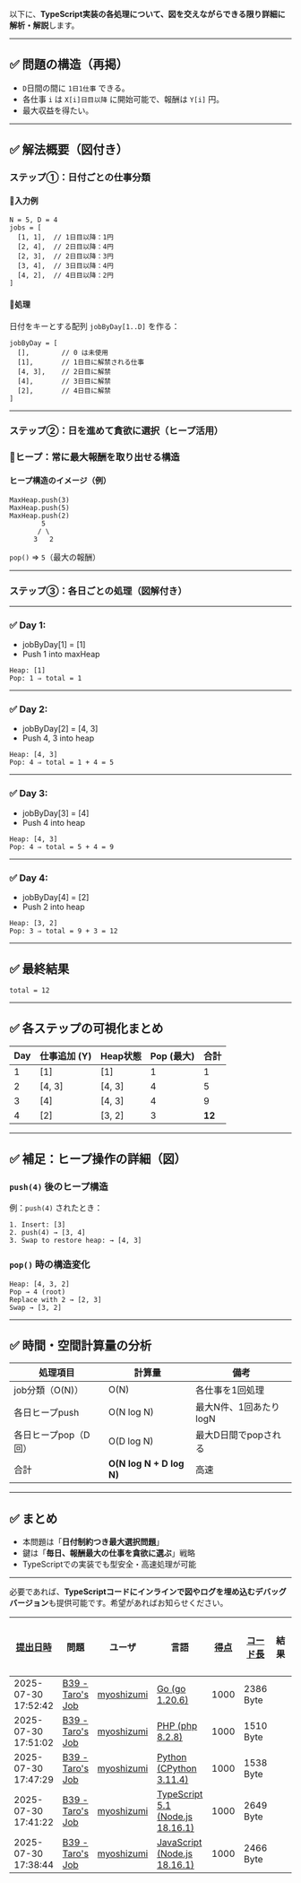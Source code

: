 以下に、**TypeScript実装の各処理について、図を交えながらできる限り詳細に解析・解説**します。

---

## ✅ 問題の構造（再掲）

- `D`日間の間に `1日1仕事` できる。
- 各仕事 `i` は `X[i]日目以降` に開始可能で、報酬は `Y[i]` 円。
- 最大収益を得たい。

---

## ✅ 解法概要（図付き）

### ステップ①：日付ごとの仕事分類

#### 🔹入力例

```
N = 5, D = 4
jobs = [
  [1, 1],  // 1日目以降：1円
  [2, 4],  // 2日目以降：4円
  [2, 3],  // 2日目以降：3円
  [3, 4],  // 3日目以降：4円
  [4, 2],  // 4日目以降：2円
]
```

#### 🔸処理

日付をキーとする配列 `jobByDay[1..D]` を作る：

```
jobByDay = [
  [],        // 0 は未使用
  [1],       // 1日目に解禁される仕事
  [4, 3],    // 2日目に解禁
  [4],       // 3日目に解禁
  [2],       // 4日目に解禁
]
```

---

### ステップ②：日を進めて貪欲に選択（ヒープ活用）

### 🔸ヒープ：常に最大報酬を取り出せる構造

#### ヒープ構造のイメージ（例）

```
MaxHeap.push(3)
MaxHeap.push(5)
MaxHeap.push(2)
        5
       / \
      3   2
```

`pop()` ⇒ `5`（最大の報酬）

---

### ステップ③：各日ごとの処理（図解付き）

---

### ✅ Day 1:

- jobByDay\[1] = \[1]
- Push 1 into maxHeap

```
Heap: [1]
Pop: 1 ⇒ total = 1
```

---

### ✅ Day 2:

- jobByDay\[2] = \[4, 3]
- Push 4, 3 into heap

```
Heap: [4, 3]
Pop: 4 ⇒ total = 1 + 4 = 5
```

---

### ✅ Day 3:

- jobByDay\[3] = \[4]
- Push 4 into heap

```
Heap: [4, 3]
Pop: 4 ⇒ total = 5 + 4 = 9
```

---

### ✅ Day 4:

- jobByDay\[4] = \[2]
- Push 2 into heap

```
Heap: [3, 2]
Pop: 3 ⇒ total = 9 + 3 = 12
```

---

## ✅ 最終結果

```
total = 12
```

---

## ✅ 各ステップの可視化まとめ

| Day | 仕事追加 (Y) | Heap状態 | Pop (最大) | 合計   |
| --- | ------------ | -------- | ---------- | ------ |
| 1   | \[1]         | \[1]     | 1          | 1      |
| 2   | \[4, 3]      | \[4, 3]  | 4          | 5      |
| 3   | \[4]         | \[4, 3]  | 4          | 9      |
| 4   | \[2]         | \[3, 2]  | 3          | **12** |

---

## ✅ 補足：ヒープ操作の詳細（図）

### `push(4)` 後のヒープ構造

例：`push(4)` されたとき：

```text
1. Insert: [3]
2. push(4) → [3, 4]
3. Swap to restore heap: → [4, 3]
```

### `pop()` 時の構造変化

```text
Heap: [4, 3, 2]
Pop → 4 (root)
Replace with 2 → [2, 3]
Swap → [3, 2]
```

---

## ✅ 時間・空間計算量の分析

| 処理項目             | 計算量                   | 備考                   |
| -------------------- | ------------------------ | ---------------------- |
| job分類（O(N)）      | O(N)                     | 各仕事を1回処理        |
| 各日ヒープpush       | O(N log N)               | 最大N件、1回あたりlogN |
| 各日ヒープpop（D回） | O(D log N)               | 最大D日間でpopされる   |
| 合計                 | **O(N log N + D log N)** | 高速                   |

---

## ✅ まとめ

- 本問題は「**日付制約つき最大選択問題**」
- 鍵は「**毎日、報酬最大の仕事を貪欲に選ぶ**」戦略
- TypeScriptでの実装でも型安全・高速処理が可能

---

必要であれば、**TypeScriptコードにインラインで図やログを埋め込むデバッグバージョン**も提供可能です。希望があればお知らせください。

| [提出日時](https://atcoder.jp/contests/tessoku-book/submissions/me?desc=true&orderBy=created) | 問題                                                                               | ユーザ                                            | 言語                                                                                                        | [得点](https://atcoder.jp/contests/tessoku-book/submissions/me?desc=true&orderBy=score) | [コード長](https://atcoder.jp/contests/tessoku-book/submissions/me?orderBy=source_length) | 結果 | [実行時間](https://atcoder.jp/contests/tessoku-book/submissions/me?orderBy=time_consumption) | [メモリ](https://atcoder.jp/contests/tessoku-book/submissions/me?orderBy=memory_consumption) |                                                                       |
| --------------------------------------------------------------------------------------------- | ---------------------------------------------------------------------------------- | ------------------------------------------------- | ----------------------------------------------------------------------------------------------------------- | --------------------------------------------------------------------------------------- | ----------------------------------------------------------------------------------------- | ---- | -------------------------------------------------------------------------------------------- | -------------------------------------------------------------------------------------------- | --------------------------------------------------------------------- |
| 2025-07-30 17:52:42                                                                           | [B39 - Taro's Job](https://atcoder.jp/contests/tessoku-book/tasks/tessoku_book_dl) | [myoshizumi](https://atcoder.jp/users/myoshizumi) | [Go (go 1.20.6)](https://atcoder.jp/contests/tessoku-book/submissions/me?f.Language=5002)                   | 1000                                                                                    | 2386 Byte                                                                                 |      | 39 ms                                                                                        | 12456 KiB                                                                                    | [詳細](https://atcoder.jp/contests/tessoku-book/submissions/68048306) |
| 2025-07-30 17:51:02                                                                           | [B39 - Taro's Job](https://atcoder.jp/contests/tessoku-book/tasks/tessoku_book_dl) | [myoshizumi](https://atcoder.jp/users/myoshizumi) | [PHP (php 8.2.8)](https://atcoder.jp/contests/tessoku-book/submissions/me?f.Language=5016)                  | 1000                                                                                    | 1510 Byte                                                                                 |      | 118 ms                                                                                       | 95048 KiB                                                                                    | [詳細](https://atcoder.jp/contests/tessoku-book/submissions/68048266) |
| 2025-07-30 17:47:29                                                                           | [B39 - Taro's Job](https://atcoder.jp/contests/tessoku-book/tasks/tessoku_book_dl) | [myoshizumi](https://atcoder.jp/users/myoshizumi) | [Python (CPython 3.11.4)](https://atcoder.jp/contests/tessoku-book/submissions/me?f.Language=5055)          | 1000                                                                                    | 1538 Byte                                                                                 |      | 176 ms                                                                                       | 60012 KiB                                                                                    | [詳細](https://atcoder.jp/contests/tessoku-book/submissions/68048186) |
| 2025-07-30 17:41:22                                                                           | [B39 - Taro's Job](https://atcoder.jp/contests/tessoku-book/tasks/tessoku_book_dl) | [myoshizumi](https://atcoder.jp/users/myoshizumi) | [TypeScript 5.1 (Node.js 18.16.1)](https://atcoder.jp/contests/tessoku-book/submissions/me?f.Language=5058) | 1000                                                                                    | 2649 Byte                                                                                 |      | 229 ms                                                                                       | 118112 KiB                                                                                   | [詳細](https://atcoder.jp/contests/tessoku-book/submissions/68048062) |
| 2025-07-30 17:38:44                                                                           | [B39 - Taro's Job](https://atcoder.jp/contests/tessoku-book/tasks/tessoku_book_dl) | [myoshizumi](https://atcoder.jp/users/myoshizumi) | [JavaScript (Node.js 18.16.1)](https://atcoder.jp/contests/tessoku-book/submissions/me?f.Language=5009)     | 1000                                                                                    | 2466 Byte                                                                                 |      | 240 ms                                                                                       | 118920 KiB                                                                                   | [詳細](https://atcoder.jp/contests/tessoku-book/submissions/68048014) |

